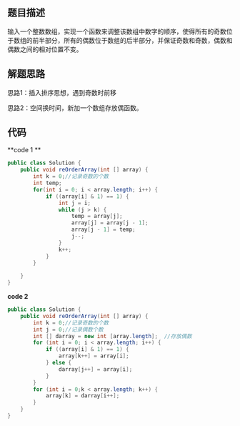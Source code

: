 ## 题目描述

输入一个整数数组，实现一个函数来调整该数组中数字的顺序，使得所有的奇数位于数组的前半部分，所有的偶数位于数组的后半部分，并保证奇数和奇数，偶数和偶数之间的相对位置不变。 

## 解题思路

思路1：插入排序思想，遇到奇数时前移

思路2：空间换时间，新加一个数组存放偶函数。

## 代码

**code 1 **

```java
public class Solution {
    public void reOrderArray(int [] array) {
        int k = 0;//记录奇数的个数
        int temp;
        for(int i = 0; i < array.length; i++) {
            if ((array[i] & 1) == 1) {
                int j = i;
                while (j > k) {
                    temp = array[j];
                    array[j] = array[j - 1];
                    array[j - 1] = temp;
                    j--;
                }
                k++;
            }
        }
        
    }
}
```

**code 2**

```java
public class Solution {
    public void reOrderArray(int [] array) {
        int k = 0;//记录奇数的个数
        int j = 0;//记录偶数个数
        int [] darray = new int [array.length];  //存放偶数
        for (int i = 0; i < array.length; i++) {
            if ((array[i] & 1) == 1) {
                array[k++] = array[i];
            } else {
                darray[j++] = array[i];
            }
        }
        for (int i = 0;k < array.length; k++) {
            array[k] = darray[i++];
        }
    }
}
```